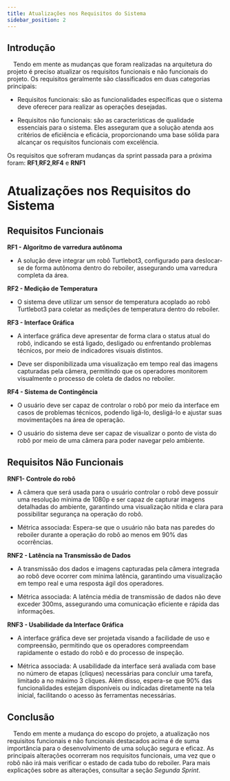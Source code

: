 ```yaml
---
title: Atualizações nos Requisitos do Sistema
sidebar_position: 2
---
```


## Introdução
&emsp;Tendo em mente as mudanças que foram realizadas na arquitetura do projeto é preciso atualizar os requisitos funcionais e não funcionais do projeto. 
Os requisitos geralmente são classificados em duas categorias principais:

- Requisitos funcionais: são as funcionalidades específicas que o sistema deve oferecer para realizar as operações desejadas.

- Requisitos não funcionais: são as características de qualidade essenciais para o sistema. Eles asseguram que a solução atenda aos critérios de eficiência e eficácia, proporcionando uma base sólida para alcançar os requisitos funcionais com excelência.

Os requisitos que sofreram mudanças da sprint passada para a próxima foram: **RF1**,**RF2**,**RF4** e **RNF1**

# Atualizações nos Requisitos do Sistema

## Requisitos Funcionais

**RF1 - Algoritmo de varredura autônoma**

- A solução deve integrar um robô Turtlebot3, configurado para deslocar-se de forma autônoma dentro do reboiler, assegurando uma varredura completa da área.


**RF2 - Medição de Temperatura**

- O sistema deve utilizar um sensor de temperatura acoplado ao robô Turtlebot3 para coletar as medições de temperatura dentro do reboiler.

**RF3 - Interface Gráfica**

- A interface gráfica deve apresentar de forma clara o status atual do robô, indicando se está ligado, desligado ou enfrentando problemas técnicos, por meio de indicadores visuais distintos.

- Deve ser disponibilizada uma visualização em tempo real das imagens capturadas pela câmera, permitindo que os operadores monitorem visualmente o processo de coleta de dados no reboiler.

**RF4 - Sistema de Contingência**

- O usuário deve ser capaz de controlar o robô por meio da interface em casos de problemas técnicos, podendo ligá-lo, desligá-lo e ajustar suas movimentações na área de operação.

- O usuário do sistema deve ser capaz de visualizar o ponto de vista do robô por meio de uma câmera para poder navegar pelo ambiente.

## Requisitos Não Funcionais

**RNF1- Controle do robô**

- A câmera que será usada para o usuário controlar o robô deve possuir uma resolução mínima de 1080p e ser capaz de capturar imagens detalhadas do ambiente, garantindo uma visualização nítida e clara para possibilitar segurança na operação do robô.

- Métrica associada: Espera-se que o usuário não bata nas paredes do reboiler durante a operação do robô ao menos em 90% das ocorrências.


**RNF2 - Latência na Transmissão de Dados**

- A transmissão dos dados e imagens capturadas pela câmera integrada ao robô deve ocorrer com mínima latência, garantindo uma visualização em tempo real e uma resposta ágil dos operadores.

- Métrica associada: A latência média de transmissão de dados não deve exceder 300ms, assegurando uma comunicação eficiente e rápida das informações.

**RNF3 - Usabilidade da Interface Gráfica**

- A interface gráfica deve ser projetada visando a facilidade de uso e compreensão, permitindo que os operadores compreendam rapidamente o estado do robô e do processo de inspeção.

- Métrica associada: A usabilidade da interface será avaliada com base no número de etapas (cliques) necessárias para concluir uma tarefa, limitado a no máximo 3 cliques. Além disso, espera-se que 90% das funcionalidades estejam disponíveis ou indicadas diretamente na tela inicial, facilitando o acesso às ferramentas necessárias.



## Conclusão 
&emsp;Tendo em mente a mudança do escopo do projeto, a atualização nos requisitos funcionais e não funcionais destacados acima é de suma importância para o desenvolvimento de uma solução segura e eficaz. As principais alterações ocorreram nos requisitos funcionais, uma vez que o robô não irá mais verificar o estado de cada tubo do reboiler. Para mais explicações sobre as alterações, consultar a seção *Segunda Sprint*. 





